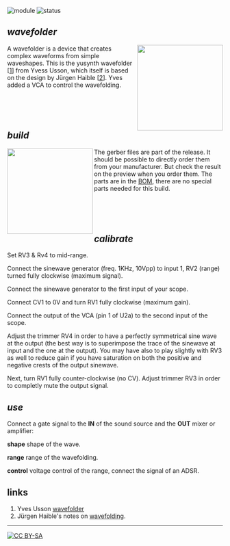 ![module](https://img.shields.io/badge/module-other-yellow)
![status](https://img.shields.io/badge/status-work%20in%20progress-orange)

## *wavefolder*

<a href="https://spielhuus.github.io/elektrophon/images/wavefolder-panel.jpg"><img width="200" align="right" src="https://spielhuus.github.io/elektrophon/images/wavefolder-logo_tmb.jpg"></a> A wavefolder is a device that creates complex waveforms from simple waveshapes. This is the yusynth wavefolder \[[1]\] from Yvess Usson, which itself is based on the design by Jürgen Haible \[[2]\]. Yves added a VCA to control the wavefolding.<br/><br/><br/><br/><br/>

## *build*

<a href="https://spielhuus.github.io/elektrophon/images/wavefolder-side.jpg"><img width="200" align="left" src="https://spielhuus.github.io/elektrophon/images/wavefolder-side_tmb.jpg"></a> The gerber files are part of the release. It should be possible to directly order them from your manufacturer. But check the result on the preview when you order them. The parts are in the [BOM](BOM.md), there are no special parts needed for this build. <br/><br/><br/><br/><br/>

## *calibrate*

Set RV3 & Rv4 to mid-range.

Connect the sinewave generator (freq. 1KHz, 10Vpp) to input 1, RV2 (range) turned fully clockwise (maximum signal).

Connect the sinewave generator to the first input of your scope.

Connect CV1 to 0V and turn RV1 fully clockwise (maximum gain).

Connect the output of the VCA (pin 1 of U2a) to the second input of the scope.

Adjust the trimmer RV4 in order to have a perfectly symmetrical sine wave at the output (the best way is to superimpose the 
trace of the sinewave at input and the one at the output). You may have also to play slightly with RV3 as well to reduce gain if you have saturation on both the positive and negative crests of the output sinewave.

Next, turn RV1 fully counter-clockwise (no CV). Adjust trimmer RV3 in order to completly mute the output signal.

## *use*

Connect a gate signal to the **IN** of the sound source and the **OUT** mixer or amplifier:

**shape** shape of the wave.

**range** range of the wavefolding.

**control** voltage control of the range, connect the signal of an ADSR.

## links

1) Yves Usson [wavefolder][1]
2) Jürgen Haible's notes on [wavefolding][2].

---
[![CC BY-SA](https://licensebuttons.net/l/by-sa/3.0/88x31.png)](https://creativecommons.org/licenses/by-sa/4.0/)

[1]: http://www.yusynth.net/Modular/EN/WAVEFOLDER/index.html
[2]: http://jhaible.com/legacy/jh_wavefolder.html

